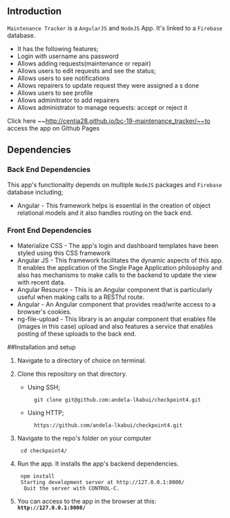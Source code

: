 ## **Introduction**

`Maintenance Tracker` is a `AngularJS` and `NodeJS` App. It's linked to a `Firebase` database.
* It has the following features;
* Login with username ans password
* Allows adding requests(maintenance or repair)
* Allows users to edit requests and see the status;
* Allows users to see notifications
* Allows repairers to update request they were assigned a s done
* Allows users to see profile
* Allows adminitrator to add repairers
* Allows administrator to manage requests: accept or reject it

Click here ~~http://centia28.github.io/bc-19-maintenance_tracker/~~to access the app on Github Pages

## Dependencies

### Back End Dependencies

This app's functionality depends on multiple `NodeJS` packages  and `Firebase` database including;
* Angular - This framework helps is essential in the creation of object relational models and it also handles routing on the back end.

### Front End Dependencies

* Materialize CSS - The app's login and dashboard templates have been styled using this CSS framework
* Angular JS - This framework facilitates the dynamic aspects of this app. It enables the application of the Single Page Application philosophy and also has mechanisms to make calls to the backend to update the view with recent data.
* Angular Resource - This is an Angular component that is particularly useful when making calls to a RESTful route.
* Angular - An Angular component that provides read/write access to a browser's cookies.
* ng-file-upload - This library is an angular component that enables file (images in this case) upload and also features a service that enables posting of these uploads to the back end.

##Installation and setup

1. Navigate to a directory of choice on terminal.
2. Clone this repository on that directory.

    * Using SSH;
    
            git clone git@github.com:andela-lkabui/checkpoint4.git
    * Using HTTP;

            https://github.com/andela-lkabui/checkpoint4.git
3. Navigate to the repo's folder on your computer

        cd checkpoint4/
4. Run the app. It installs the app's backend dependencies.
        
        npm install
        Starting development server at http://127.0.0.1:8000/
         Quit the server with CONTROL-C.

5. You can access to the app in the browser at this: **`http://127.0.0.1:8000/`**
